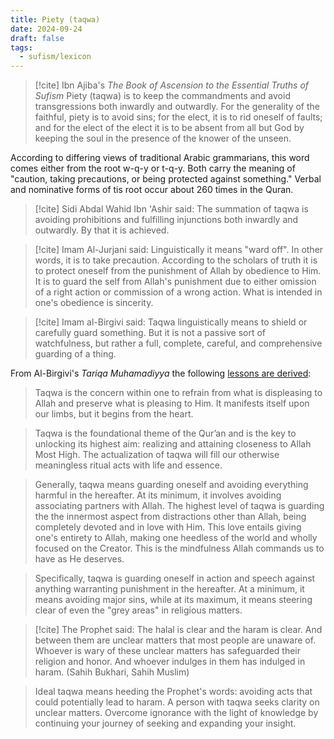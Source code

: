 ```yaml
---
title: Piety (taqwa)
date: 2024-09-24
draft: false
tags:
  - sufism/lexicon
---
```

> [!cite] Ibn Ajiba's *The Book of Ascension to the Essential Truths of Sufism*
> Piety (taqwa) is to keep the commandments and avoid transgressions both inwardly and outwardly. For the generality of the faithful, piety is to avoid sins; for the elect, it is to rid oneself of faults; and for the elect of the elect it is to be absent from all but God by keeping the soul in the presence of the knower of the unseen.

According to differing views of traditional Arabic grammarians, this word comes either from the root w-q-y or t-q-y. Both carry the meaning of "caution, taking precautions, or being protected against something." Verbal and nominative forms of tis root occur about 260 times in the Quran.

> [!cite] Sidi Abdal Wahid Ibn 'Ashir said:
> The summation of taqwa is avoiding prohibitions and fulfilling injunctions both inwardly and outwardly. By that it is achieved.

> [!cite] Imam Al-Jurjani said:
> Linguistically it means "ward off". In other words, it is to take precaution. According to the scholars of truth it is to protect oneself from the punishment of Allah by obedience to Him. It is to guard the self from Allah's punishment due to either omission of a right action or commission of a wrong action. What is intended in one's obedience is sincerity.

> [!cite] Imam al-Birgivi said:
> Taqwa linguistically means to shield or carefully guard something. But it is not a passive sort of watchfulness, but rather a full, complete, careful, and comprehensive guarding of a thing.

From Al-Birgivi's *Tariqa Muhamadiyya* the following [lessons are derived](https://seekersguidance.org/articles/featured-articles/definition-taqwa-birgivi-manual-01/):

> Taqwa is the concern within one to refrain from what is displeasing to Allah and preserve what is pleasing to Him. It manifests itself upon our limbs, but it begins from the heart.

> Taqwa is the foundational theme of the Qur’an and is the key to unlocking its highest aim: realizing and attaining closeness to Allah Most High. The actualization of taqwa will fill our otherwise meaningless ritual acts with life and essence.

> Generally, taqwa means guarding oneself and avoiding everything harmful in the hereafter. At its minimum, it involves avoiding associating partners with Allah. The highest level of taqwa is guarding the the innermost aspect from distractions other than Allah, being completely devoted and in love with Him. This love entails giving one's entirety to Allah, making one heedless of the world and wholly focused on the Creator. This is the mindfulness Allah commands us to have as He deserves.

> Specifically, taqwa is guarding oneself in action and speech against anything warranting punishment in the hereafter. At a minimum, it means avoiding major sins, while at its maximum, it means steering clear of even the "grey areas" in religious matters.

> [!cite] The Prophet said:
> The halal is clear and the haram is clear. And between them are unclear matters that most people are unaware of. Whoever is wary of these unclear matters has safeguarded their religion and honor. And whoever indulges in them has indulged in haram. (Sahih Bukhari, Sahih Muslim)

> Ideal taqwa means heeding the Prophet's words: avoiding acts that could potentially lead to haram. A person with taqwa seeks clarity on unclear matters. Overcome ignorance with the light of knowledge by continuing your journey of seeking and expanding your insight.